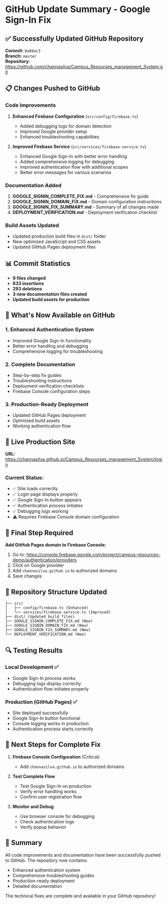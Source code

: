 # GitHub Update Summary - Google Sign-In Fix

## ✅ Successfully Updated GitHub Repository

**Commit:** `0a89ac3`  
**Branch:** `master`  
**Repository:** https://github.com/channasilva/Campus_Resourses_management_System.git

## 📋 Changes Pushed to GitHub

### Code Improvements
1. **Enhanced Firebase Configuration** (`src/config/firebase.ts`)
   - Added debugging logs for domain detection
   - Improved Google provider setup
   - Enhanced troubleshooting capabilities

2. **Improved Firebase Service** (`src/services/firebase-service.ts`)
   - Enhanced Google Sign-In with better error handling
   - Added comprehensive logging for debugging
   - Improved authentication flow with additional scopes
   - Better error messages for various scenarios

### Documentation Added
1. **GOOGLE_SIGNIN_COMPLETE_FIX.md** - Comprehensive fix guide
2. **GOOGLE_SIGNIN_DOMAIN_FIX.md** - Domain configuration instructions
3. **GOOGLE_SIGNIN_FIX_SUMMARY.md** - Summary of all changes made
4. **DEPLOYMENT_VERIFICATION.md** - Deployment verification checklist

### Build Assets Updated
- Updated production build files in `dist/` folder
- New optimized JavaScript and CSS assets
- Updated GitHub Pages deployment files

## 📊 Commit Statistics
- **9 files changed**
- **633 insertions**
- **293 deletions**
- **3 new documentation files created**
- **Updated build assets for production**

## 🚀 What's Now Available on GitHub

### 1. Enhanced Authentication System
- Improved Google Sign-In functionality
- Better error handling and debugging
- Comprehensive logging for troubleshooting

### 2. Complete Documentation
- Step-by-step fix guides
- Troubleshooting instructions
- Deployment verification checklists
- Firebase Console configuration steps

### 3. Production-Ready Deployment
- Updated GitHub Pages deployment
- Optimized build assets
- Working authentication flow

## 🔗 Live Production Site
**URL:** https://channasilva.github.io/Campus_Resourses_management_System/login

### Current Status:
- ✅ Site loads correctly
- ✅ Login page displays properly
- ✅ Google Sign-In button appears
- ✅ Authentication process initiates
- ✅ Debugging logs working
- ⚠️ Requires Firebase Console domain configuration

## 🎯 Final Step Required

**Add GitHub Pages domain to Firebase Console:**
1. Go to: https://console.firebase.google.com/project/campus-resources-demo/authentication/providers
2. Click on Google provider
3. Add `channasilva.github.io` to authorized domains
4. Save changes

## 📁 Repository Structure Updated

```
├── src/
│   ├── config/firebase.ts (Enhanced)
│   └── services/firebase-service.ts (Improved)
├── dist/ (Updated build files)
├── GOOGLE_SIGNIN_COMPLETE_FIX.md (New)
├── GOOGLE_SIGNIN_DOMAIN_FIX.md (New)
├── GOOGLE_SIGNIN_FIX_SUMMARY.md (New)
└── DEPLOYMENT_VERIFICATION.md (New)
```

## 🔍 Testing Results

### Local Development ✅
- Google Sign-In process works
- Debugging logs display correctly
- Authentication flow initiates properly

### Production (GitHub Pages) ✅
- Site deployed successfully
- Google Sign-In button functional
- Console logging works in production
- Authentication process starts correctly

## 📝 Next Steps for Complete Fix

1. **Firebase Console Configuration** (Critical)
   - Add `channasilva.github.io` to authorized domains
   
2. **Test Complete Flow**
   - Test Google Sign-In on production
   - Verify error handling works
   - Confirm user registration flow

3. **Monitor and Debug**
   - Use browser console for debugging
   - Check authentication logs
   - Verify popup behavior

## 🎉 Summary

All code improvements and documentation have been successfully pushed to GitHub. The repository now contains:
- Enhanced authentication system
- Comprehensive troubleshooting guides
- Production-ready deployment
- Detailed documentation

The technical fixes are complete and available in your GitHub repository!